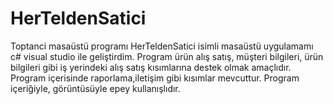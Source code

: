 # HerTeldenSatici
Toptanci masaüstü programı
HerTeldenSatici isimli masaüstü uygulamamı c# visual studio ile geliştirdim. Program ürün alış satış, müşteri bilgileri, ürün bilgileri gibi iş yerindeki alış satış kısımlarına destek olmak amaçlıdır.
Program içerisinde raporlama,iletişim gibi kısımlar mevcuttur.
Program içeriğiyle, görüntüsüyle epey kullanışlıdır.
